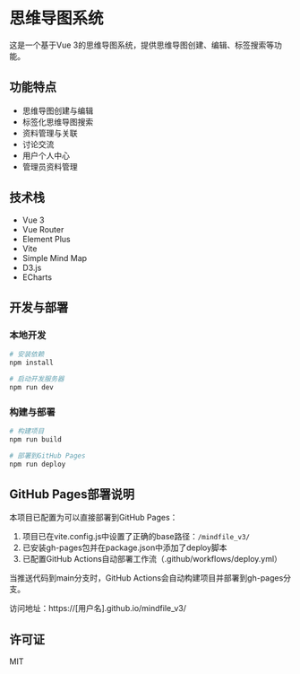 # 思维导图系统

这是一个基于Vue 3的思维导图系统，提供思维导图创建、编辑、标签搜索等功能。

## 功能特点

- 思维导图创建与编辑
- 标签化思维导图搜索
- 资料管理与关联
- 讨论交流
- 用户个人中心
- 管理员资料管理

## 技术栈

- Vue 3
- Vue Router
- Element Plus
- Vite
- Simple Mind Map
- D3.js
- ECharts

## 开发与部署

### 本地开发

```bash
# 安装依赖
npm install

# 启动开发服务器
npm run dev
```

### 构建与部署

```bash
# 构建项目
npm run build

# 部署到GitHub Pages
npm run deploy
```

## GitHub Pages部署说明

本项目已配置为可以直接部署到GitHub Pages：

1. 项目已在vite.config.js中设置了正确的base路径：`/mindfile_v3/`
2. 已安装gh-pages包并在package.json中添加了deploy脚本
3. 已配置GitHub Actions自动部署工作流（.github/workflows/deploy.yml）

当推送代码到main分支时，GitHub Actions会自动构建项目并部署到gh-pages分支。

访问地址：https://[用户名].github.io/mindfile_v3/

## 许可证

MIT